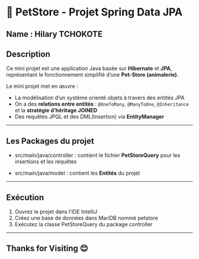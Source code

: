 # 🐾 PetStore - Projet Spring Data JPA

## Name : Hilary TCHOKOTE

## Description

Ce mini projet est une application Java basée sur **Hibernate** et **JPA**, représentant le fonctionnement simplifié d’une **Pet-Store (animalerie)**.

 Le mini projet met en œuvre :

- La modélisation d’un système orienté objets à travers des entités JPA
- On a des **relations entre entités** : `@OneToMany`, `@ManyToOne`, `@Inheritance` et la **stratégie d’héritage JOINED**
- Des requêtes JPQL et des DML(Insertion) via **EntityManager**
---

## Les Packages du projet

- src/main/java/controller : contient le fichier **PetStoreQuery** pour les insertions et les requêtes

- src/main/java/model : contient les **Entités** du projet
---

## Exécution
1. Ouvrez le projet dans l'IDE IntelliJ
2. Créez une base de données dans MariDB nommé petstore
3. Exécutez la classe PetStoreQuery du package controller
---

## Thanks for Visiting 😊
